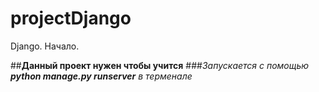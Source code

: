 # projectDjango
Django. Начало. 

##**Данный проект нужен чтобы учится**
###*Запускается с помощью ***python manage.py runserver*** в терменале*
